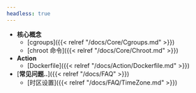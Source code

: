 ```yaml
---
headless: true
---
```


- **核心概念**
  - [cgroups]({{< relref "/docs/Core/Cgroups.md" >}})
  - [chroot 命令]({{< relref "/docs/Core/Chroot.md" >}})
- **Action**
  - [Dockerfile]({{< relref "/docs/Action/Dockerfile.md" >}})
- [**常见问题..**]({{< relref "/docs/FAQ" >}})
  - [时区设置]({{< relref "/docs/FAQ/TimeZone.md" >}})

